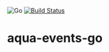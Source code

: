 ![Go](https://github.com/BryanKMorrow/aqua-events-go/workflows/Go/badge.svg)
[![Build Status](https://travis-ci.org/BryanKMorrow/aqua-events-go.svg?branch=main)](https://travis-ci.org/BryanKMorrow/aqua-events-go)
# aqua-events-go
